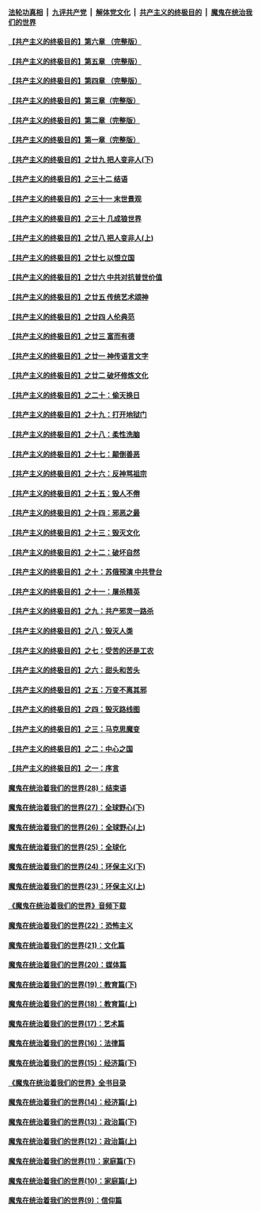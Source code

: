 

####  [法轮功真相](../../../../basic/blob/master/README.md?t=06072201) &nbsp;|&nbsp; [九评共产党](../../../../9ping.md/blob/master/README.md?t=06072201) &nbsp;|&nbsp; [解体党文化](../../../../jtdwh.md/blob/master/README.md?t=06072201)  &nbsp;|&nbsp; [共产主义的终极目的](../../../../gczydzjmd.md/blob/master/README.md?t=06072201) &nbsp;|&nbsp; [魔鬼在统治我们的世界](../../../../mgztzwmdsj.md/blob/master/README.md?t=06072201) 

#### [【共产主义的终极目的】第六章 （完整版）](../pages/nsc422/n11428913.md?t=06072201) 

#### [【共产主义的终极目的】第五章 （完整版）](../pages/nsc422/n11428912.md?t=06072201) 

#### [【共产主义的终极目的】第四章 （完整版）](../pages/nsc422/n11428907.md?t=06072201) 

#### [【共产主义的终极目的】第三章（完整版）](../pages/nsc422/n11428848.md?t=06072201) 

#### [【共产主义的终极目的】第二章（完整版）](../pages/nsc422/n11428831.md?t=06072201) 

#### [【共产主义的终极目的】第一章（完整版）](../pages/nsc422/n11417651.md?t=06072201) 

#### [【共产主义的终极目的】之廿九 把人变非人(下)](../pages/nsc422/n11344140.md?t=06072201) 

#### [【共产主义的终极目的】之三十二 结语](../pages/nsc422/n11360535.md?t=06072201) 

#### [【共产主义的终极目的】之三十一 末世景观](../pages/nsc422/n11351129.md?t=06072201) 

#### [【共产主义的终极目的】之三十 几成狼世界](../pages/nsc422/n11348280.md?t=06072201) 

#### [【共产主义的终极目的】之廿八 把人变非人(上)](../pages/nsc422/n11340492.md?t=06072201) 

#### [【共产主义的终极目的】之廿七 以恨立国](../pages/nsc422/n11336944.md?t=06072201) 

#### [【共产主义的终极目的】之廿六 中共对抗普世价值](../pages/nsc422/n11324785.md?t=06072201) 

#### [【共产主义的终极目的】之廿五 传统艺术颂神](../pages/nsc422/n11296396.md?t=06072201) 

#### [【共产主义的终极目的】之廿四 人伦典范](../pages/nsc422/n11296397.md?t=06072201) 

#### [【共产主义的终极目的】之廿三 富而有德](../pages/nsc422/n11283598.md?t=06072201) 

#### [【共产主义的终极目的】之廿一 神传语言文字](../pages/nsc422/n11263265.md?t=06072201) 

#### [【共产主义的终极目的】之廿二 破坏修炼文化](../pages/nsc422/n11245728.md?t=06072201) 

#### [【共产主义的终极目的】之二十：偷天换日](../pages/nsc422/n11238846.md?t=06072201) 

#### [【共产主义的终极目的】之十九：打开地狱门](../pages/nsc422/n11206376.md?t=06072201) 

#### [【共产主义的终极目的】之十八：柔性洗脑](../pages/nsc422/n11199994.md?t=06072201) 

#### [【共产主义的终极目的】之十七：颠倒善恶](../pages/nsc422/n11179782.md?t=06072201) 

#### [【共产主义的终极目的】之十六：反神骂祖宗](../pages/nsc422/n11166798.md?t=06072201) 

#### [【共产主义的终极目的】之十五：毁人不倦](../pages/nsc422/n11166792.md?t=06072201) 

#### [【共产主义的终极目的】之十四：邪恶之最](../pages/nsc422/n11150249.md?t=06072201) 

#### [【共产主义的终极目的】之十三：毁灭文化](../pages/nsc422/n11135227.md?t=06072201) 

#### [【共产主义的终极目的】之十二：破坏自然](../pages/nsc422/n11135214.md?t=06072201) 

#### [【共产主义的终极目的】之十：苏俄预演 中共登台](../pages/nsc422/n11118424.md?t=06072201) 

#### [【共产主义的终极目的】之十一：屠杀精英](../pages/nsc422/n11118442.md?t=06072201) 

#### [【共产主义的终极目的】之九：共产邪灵一路杀](../pages/nsc422/n11114139.md?t=06072201) 

#### [【共产主义的终极目的】之八：毁灭人类](../pages/nsc422/n11108503.md?t=06072201) 

#### [【共产主义的终极目的】之七：受苦的还是工农](../pages/nsc422/n11101809.md?t=06072201) 

#### [【共产主义的终极目的】之六：甜头和苦头](../pages/nsc422/n11096971.md?t=06072201) 

#### [【共产主义的终极目的】之五：万变不离其邪](../pages/nsc422/n11091285.md?t=06072201) 

#### [【共产主义的终极目的】之四：毁灭路线图](../pages/nsc422/n11086284.md?t=06072201) 

#### [【共产主义的终极目的】之三：马克思魔变](../pages/nsc422/n11061941.md?t=06072201) 

#### [【共产主义的终极目的】之二：中心之国](../pages/nsc422/n11047728.md?t=06072201) 

#### [【共产主义的终极目的】之一：序言](../pages/nsc422/n11086077.md?t=06072201) 

#### [魔鬼在统治着我们的世界(28)：结束语](../pages/nsc422/n10936246.md?t=06072201) 

#### [魔鬼在统治着我们的世界(27)：全球野心(下)](../pages/nsc422/n10928319.md?t=06072201) 

#### [魔鬼在统治着我们的世界(26)：全球野心(上)](../pages/nsc422/n10900318.md?t=06072201) 

#### [魔鬼在统治着我们的世界(25)：全球化](../pages/nsc422/n10788205.md?t=06072201) 

#### [魔鬼在统治着我们的世界(24)：环保主义(下)](../pages/nsc422/n10695307.md?t=06072201) 

#### [魔鬼在统治着我们的世界(23)：环保主义(上)](../pages/nsc422/n10688613.md?t=06072201) 

#### [《魔鬼在统治着我们的世界》音频下载](../pages/nsc422/n10635553.md?t=06072201) 

#### [魔鬼在统治着我们的世界(22)：恐怖主义](../pages/nsc422/n10614727.md?t=06072201) 

#### [魔鬼在统治着我们的世界(21)：文化篇](../pages/nsc422/n10597706.md?t=06072201) 

#### [魔鬼在统治着我们的世界(20)：媒体篇](../pages/nsc422/n10586579.md?t=06072201) 

#### [魔鬼在统治着我们的世界(19)：教育篇(下)](../pages/nsc422/n10564808.md?t=06072201) 

#### [魔鬼在统治着我们的世界(18)：教育篇(上)](../pages/nsc422/n10526970.md?t=06072201) 

#### [魔鬼在统治着我们的世界(17)：艺术篇](../pages/nsc422/n10499093.md?t=06072201) 

#### [魔鬼在统治着我们的世界(16)：法律篇](../pages/nsc422/n10485969.md?t=06072201) 

#### [魔鬼在统治着我们的世界(15)：经济篇(下)](../pages/nsc422/n10469975.md?t=06072201) 

#### [《魔鬼在统治着我们的世界》全书目录](../pages/nsc422/n10464261.md?t=06072201) 

#### [魔鬼在统治着我们的世界(14)：经济篇(上)](../pages/nsc422/n10457370.md?t=06072201) 

#### [魔鬼在统治着我们的世界(13)：政治篇(下)](../pages/nsc422/n10448270.md?t=06072201) 

#### [魔鬼在统治着我们的世界(12)：政治篇(上)](../pages/nsc422/n10444576.md?t=06072201) 

#### [魔鬼在统治着我们的世界(11)：家庭篇(下)](../pages/nsc422/n10440961.md?t=06072201) 

#### [魔鬼在统治着我们的世界(10)：家庭篇(上)](../pages/nsc422/n10435448.md?t=06072201) 

#### [魔鬼在统治着我们的世界(9)：信仰篇](../pages/nsc422/n10432159.md?t=06072201) 

